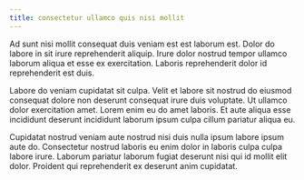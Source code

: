 ```yaml
---
title: consectetur ullamco quis nisi mollit
---
```


Ad sunt nisi mollit consequat duis veniam est est laborum est. Dolor do labore in sit irure reprehenderit aliquip. Irure dolor nostrud tempor ullamco laborum aliqua et esse ex exercitation. Laboris reprehenderit dolor id reprehenderit est duis.

Labore do veniam cupidatat sit culpa. Velit et labore sit nostrud do eiusmod consequat dolore non deserunt consequat irure duis voluptate. Ut ullamco dolor exercitation amet. Lorem enim eu do amet laboris. Et aute aliqua esse incididunt deserunt incididunt laborum ipsum culpa cillum pariatur aliqua eu.

Cupidatat nostrud veniam aute nostrud nisi duis nulla ipsum labore ipsum aute do. Consectetur nostrud laboris eu enim dolor in laboris culpa culpa labore irure. Laborum pariatur laborum fugiat deserunt nisi qui id mollit elit dolor. Proident qui reprehenderit ex deserunt anim cupidatat.